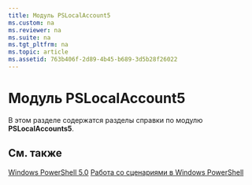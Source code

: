 ```yaml
---
title: Модуль PSLocalAccount5
ms.custom: na
ms.reviewer: na
ms.suite: na
ms.tgt_pltfrm: na
ms.topic: article
ms.assetid: 763b406f-2d89-4b45-b689-3d5b28f26022
---
```

# Модуль PSLocalAccount5
В этом разделе содержатся разделы справки по модулю **PSLocalAccounts5**.

## См. также
[Windows PowerShell 5.0](Windows-PowerShell-5.0.md)
[Работа со сценариями в Windows PowerShell](../../getting-started/fundamental/Scripting-with-Windows-PowerShell.md)



<!--HONumber=May16_HO2-->


